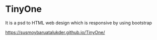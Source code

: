 # TinyOne
It is a psd to HTML web design which is responsive by using bootstrap

https://susmoybaruatalukder.github.io/TinyOne/
